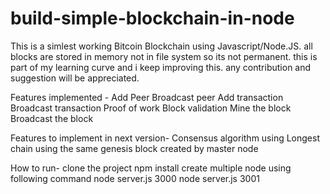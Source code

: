 # build-simple-blockchain-in-node

This is a simlest working Bitcoin Blockchain using Javascript/Node.JS. all blocks are stored in memory not in file system so its not permanent. this is part of my learning curve and i keep improving this. any contribution and suggestion will be appreciated.

Features implemented - 
  Add Peer
  Broadcast peer
  Add transaction
  Broadcast transaction
  Proof of work
  Block validation
  Mine the block
  Broadcast the block
 
 Features to implement in next version-
  Consensus algorithm using Longest chain
  using the same genesis block created by master node
  
 How to run-
  clone the project
  npm install
  create multiple node using following command
  node server.js 3000 
  node server.js 3001
